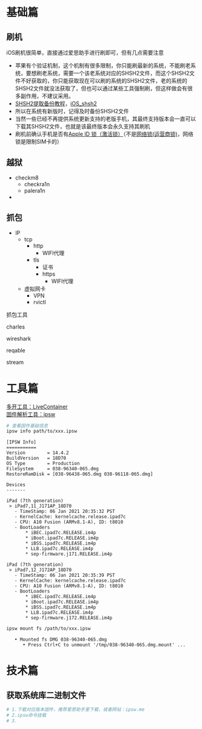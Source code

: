 # 基础篇
## 刷机
iOS刷机很简单，直接通过爱思助手进行刷即可，但有几点需要注意

+ 苹果有个验证机制，这个机制有很多限制，你只能刷最新的系统，不能刷老系统，要想刷老系统，需要一个该老系统对应的SHSH2文件，而这个SHSH2文件不好获取的，你只能获取现在可以刷的系统的SHSH2文件，老的系统的SHSH2文件就没法获取了，但也可以通过某些工具强制刷，但这样做会有很多副作用，不建议采用。
+ [SHSH2提取备份教程](https://dkxuanye.cn/?p=614)，[iOS_shsh2](https://github.com/jitcor/my_notes/releases/tag/iOS_shsh2)
+ 所以在系统有新版时，记得及时备份SHSH2文件
+ 当然一些已经不再提供系统更新支持的老版手机，其最终支持版本会一直可以下载其SHSH2文件，也就是该最终版本会永久支持其刷机
+ 刷机前确认手机是否有[Apple ID 锁（激活锁）](https://www.i4.cn/news_detail_19670.html)（不是[网络锁(运营商锁)](https://www.i4.cn/news_detail_19376.html)，网络锁是限制SIM卡的）

## 越狱
+ checkm8
    - checkra1n
    - palera1n
+ 

## 抓包
+ IP
    - tcp
        * http
            + WIFI代理
        * tls
            + 证书
            + https
                - WIFI代理
    - 虚拟网卡
        * VPN
        * rvictl

抓包工具

charles

wireshark

reqable

stream


# 工具篇

[多开工具：LiveContainer](https://github.com/khanhduytran0/LiveContainer)  
[固件解析工具：ipsw](https://github.com/blacktop/ipsw)  
```bash
# 查看固件基础信息
ipsw info path/to/xxx.ipsw
```
```
[IPSW Info]
===========
Version        = 14.4.2
BuildVersion   = 18D70
OS Type        = Production
FileSystem     = 038-96340-065.dmg
RestoreRamDisk = [038-96438-065.dmg 038-96118-065.dmg]

Devices
-------

iPad (7th generation)
 > iPad7,11_J171AP_18D70
   - TimeStamp: 06 Jan 2021 20:35:32 PST
   - KernelCache: kernelcache.release.ipad7c
   - CPU: A10 Fusion (ARMv8.1-A), ID: t8010
   - BootLoaders
       * iBEC.ipad7c.RELEASE.im4p
       * iBoot.ipad7c.RELEASE.im4p
       * iBSS.ipad7c.RELEASE.im4p
       * LLB.ipad7c.RELEASE.im4p
       * sep-firmware.j171.RELEASE.im4p

iPad (7th generation)
 > iPad7,12_J172AP_18D70
   - TimeStamp: 06 Jan 2021 20:35:39 PST
   - KernelCache: kernelcache.release.ipad7c
   - CPU: A10 Fusion (ARMv8.1-A), ID: t8010
   - BootLoaders
       * iBEC.ipad7c.RELEASE.im4p
       * iBoot.ipad7c.RELEASE.im4p
       * iBSS.ipad7c.RELEASE.im4p
       * LLB.ipad7c.RELEASE.im4p
       * sep-firmware.j172.RELEASE.im4p

```
```bash
ipsw mount fs /path/to/xxx.ipsw
```
```
   • Mounted fs DMG 038-96340-065.dmg
      • Press Ctrl+C to unmount '/tmp/038-96340-065.dmg.mount' ...
```
# 技术篇
## 获取系统库二进制文件
```bash
# 1.下载对应版本固件，推荐爱思助手里下载，或者网站：ipsw.me
# 2.ipsw命令挂载
# 3.
```










